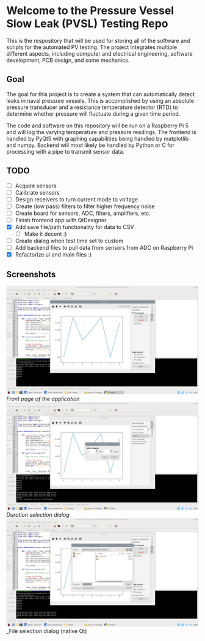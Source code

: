 # Welcome to the Pressure Vessel Slow Leak (PVSL) Testing Repo
This is the respository that will be used for storing all of the software and scripts for the automated PV testing.
The project integrates multiple different aspects, including computer and electrical engineering, software development,
PCB design, and some mechanics.

## Goal
The goal for this project is to create a system that can automatically detect leaks in naval pressure vessels. This is
accomplished by using an absolute pressure transducer and a resistance temperature detector (RTD) to determine whether
pressure will fluctuate during a given time period.

The code and software on this repository will be run on a Raspberry Pi 5 and will log the varying temperature and
pressure readings. The frontend is handled by PyQt5 with graphing capabilities being handled by matplotlib and numpy.
Backend will most likely be handled by Python or C for processing with a pipe to transmit sensor data.

## TODO
- [ ] Acquire sensors
- [ ] Calibrate sensors
- [ ] Design receivers to turn current mode to voltage
- [ ] Create (low pass) filters to filter higher frequency noise
- [ ] Create board for sensors, ADC, filters, amplifiers, etc.
- [ ] Finish frontend app with QtDesigner
- [x] Add save file/path functionality for data to CSV
  - [ ] Make it decent :)
- [ ] Create dialog when test time set to custom  
- [ ] Add backend files to pull data from sensors from ADC on Raspberry Pi
- [x] Refactorize ui and main files :)

## Screenshots
![The main screen of the application](./main_app.png)
_Front page of the application_
![Duration selection dialog](./duration_select_dialog.png)
_Duration selection dialog_
![File selection dialog](./file_select_dialog.png)
_File selection dialog (native Qt)
